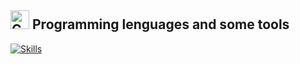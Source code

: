 

## <img src="https://github.com/Tarikul-Islam-Anik/Animated-Fluent-Emojis/blob/master/Emojis/Objects/Desktop%20Computer.png" alt="Computer" width="30" height="30" /> **Programming lenguages and some tools**  
[![Skills](https://skillicons.dev/icons?i=html,css,java,py,js,ts,react,nextjs,mysql,php,postgres,linux,docker,fastapi,stackoverflow&perline=13)](#)
